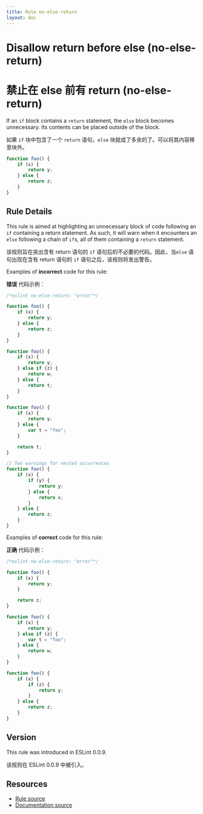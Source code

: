 ```yaml
---
title: Rule no-else-return
layout: doc
---
```

<!-- Note: No pull requests accepted for this file. See README.md in the root directory for details. -->

# Disallow return before else (no-else-return)

# 禁止在 else 前有 return (no-else-return)

If an `if` block contains a `return` statement, the `else` block becomes unnecessary. Its contents can be placed outside of the block.

如果 `if` 块中包含了一个 `return` 语句，`else` 块就成了多余的了。可以将其内容移至块外。

```js
function foo() {
    if (x) {
        return y;
    } else {
        return z;
    }
}
```

## Rule Details

This rule is aimed at highlighting an unnecessary block of code following an `if` containing a return statement. As such, it will warn when it encounters an `else` following a chain of `if`s, all of them containing a `return` statement.

该规则旨在突出含有 return 语句的 `if` 语句后的不必要的代码。因此，当`else` 语句出现在含有 return 语句的 `if` 语句之后，该规则将发出警告。

Examples of **incorrect** code for this rule:

**错误** 代码示例：

```js
/*eslint no-else-return: "error"*/

function foo() {
    if (x) {
        return y;
    } else {
        return z;
    }
}

function foo() {
    if (x) {
        return y;
    } else if (z) {
        return w;
    } else {
        return t;
    }
}

function foo() {
    if (x) {
        return y;
    } else {
        var t = "foo";
    }

    return t;
}

// Two warnings for nested occurrences
function foo() {
    if (x) {
        if (y) {
            return y;
        } else {
            return x;
        }
    } else {
        return z;
    }
}
```

Examples of **correct** code for this rule:

**正确** 代码示例：

```js
/*eslint no-else-return: "error"*/

function foo() {
    if (x) {
        return y;
    }

    return z;
}

function foo() {
    if (x) {
        return y;
    } else if (z) {
        var t = "foo";
    } else {
        return w;
    }
}

function foo() {
    if (x) {
        if (z) {
            return y;
        }
    } else {
        return z;
    }
}
```

## Version

This rule was introduced in ESLint 0.0.9.

该规则在 ESLint 0.0.9 中被引入。

## Resources

* [Rule source](https://github.com/eslint/eslint/tree/master/lib/rules/no-else-return.js)
* [Documentation source](https://github.com/eslint/eslint/tree/master/docs/rules/no-else-return.md)
